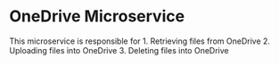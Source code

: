 # OneDrive Microservice
This microservice is responsible for
    1. Retrieving files from OneDrive
    2. Uploading files into OneDrive
    3. Deleting files into OneDrive